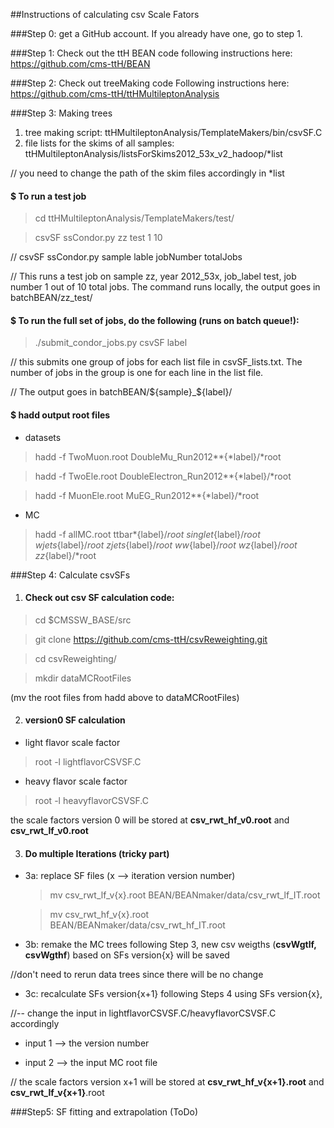 ##Instructions of calculating csv Scale Fators

###Step 0: get a GitHub account. 
If you already have one, go to step 1.

###Step 1: Check out the ttH BEAN code
following instructions here: https://github.com/cms-ttH/BEAN

###Step 2: Check out treeMaking code
Following instructions here: https://github.com/cms-ttH/ttHMultileptonAnalysis

###Step 3: Making trees

 1. tree making script:  ttHMultileptonAnalysis/TemplateMakers/bin/csvSF.C
 2. file lists for the skims of all samples: ttHMultileptonAnalysis/listsForSkims2012_53x_v2_hadoop/*list

// you need to change the path of the skim files accordingly in *list

#### $ To run a test job

> cd ttHMultileptonAnalysis/TemplateMakers/test/

> csvSF ssCondor.py zz test 1 10

// csvSF ssCondor.py sample lable jobNumber totalJobs

// This runs a test job on sample zz, year 2012_53x, job_label test, job number 1 out of 10 total jobs. The command runs locally, the output goes in batchBEAN/zz_test/  


#### $ To run the full set of jobs, do the following (runs on batch queue!): 

> ./submit_condor_jobs.py csvSF label

// this submits one group of jobs for each list file in csvSF_lists.txt. The number of jobs in the  group is one for each line in the list file.

// The output goes in batchBEAN/${sample}_${label}/ 

#### $ hadd output root files 
 * datasets

> hadd -f TwoMuon.root DoubleMu_Run2012**{*label}/*root

> hadd -f TwoEle.root DoubleElectron_Run2012**{*label}/*root

> hadd -f MuonEle.root MuEG_Run2012**{*label}/*root

 * MC

> hadd -f allMC.root  ttbar*{label}/*root singlet*{label}/*root wjets*{label}/*root zjets*{label}/*root ww*{label}/*root wz*{label}/*root zz*{label}/*root 

###Step 4: Calculate csvSFs

1. #### Check out csv SF calculation code: 

 > cd $CMSSW_BASE/src

 > git clone https://github.com/cms-ttH/csvReweighting.git

 > cd csvReweighting/

 > mkdir dataMCRootFiles

 (mv the root files from hadd above to dataMCRootFiles)

2. #### version0 SF calculation
 *  light flavor scale factor

 > root -l lightflavorCSVSF.C

 *  heavy flavor scale factor

 > root -l heavyflavorCSVSF.C

  the scale factors version 0 will be stored at **csv_rwt_hf_v0.root** and **csv_rwt_lf_v0.root**

3. #### Do multiple Iterations  (tricky part)

* 3a: replace SF files (x --> iteration version number)

    > mv csv_rwt_lf_v{x}.root BEAN/BEANmaker/data/csv_rwt_lf_IT.root

    > mv csv_rwt_hf_v{x}.root BEAN/BEANmaker/data/csv_rwt_hf_IT.root

* 3b: remake the MC trees following Step 3, new csv weigths (**csvWgtlf, csvWgthf**) based on SFs version{x} will be saved

 //don't need to rerun data trees since there will be no change

* 3c: recalculate SFs version{x+1} following Steps 4 using SFs version{x}, 

 //-- change the input in lightflavorCSVSF.C/heavyflavorCSVSF.C accordingly

 * input 1 --> the version number

 * input 2 --> the input MC root file 

 // the scale factors version x+1 will be stored at **csv_rwt_hf_v{x+1}.root** and **csv_rwt_lf_v{x+1}**.root


###Step5: SF fitting and extrapolation (ToDo)
